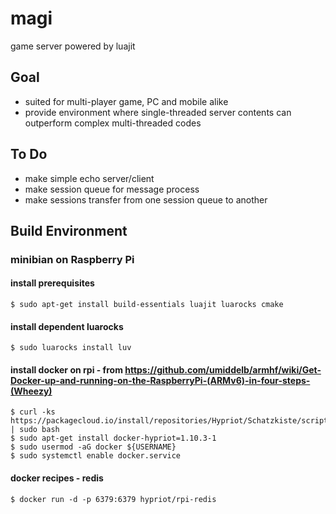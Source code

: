 # magi
game server powered by luajit

## Goal
* suited for multi-player game, PC and mobile alike
* provide environment where single-threaded server contents can outperform complex multi-threaded codes

## To Do
* make simple echo server/client
* make session queue for message process
* make sessions transfer from one session queue to another

## Build Environment
### minibian on Raspberry Pi
#### install prerequisites
   ```
$ sudo apt-get install build-essentials luajit luarocks cmake
   ```
#### install dependent luarocks
   ```
$ sudo luarocks install luv
   ```
#### install docker on rpi - from https://github.com/umiddelb/armhf/wiki/Get-Docker-up-and-running-on-the-RaspberryPi-(ARMv6)-in-four-steps-(Wheezy)
   ```
$ curl -ks https://packagecloud.io/install/repositories/Hypriot/Schatzkiste/script.deb.sh | sudo bash
$ sudo apt-get install docker-hypriot=1.10.3-1
$ sudo usermod -aG docker ${USERNAME}
$ sudo systemctl enable docker.service
   ```
#### docker recipes - redis
   ```
$ docker run -d -p 6379:6379 hypriot/rpi-redis
   ```
